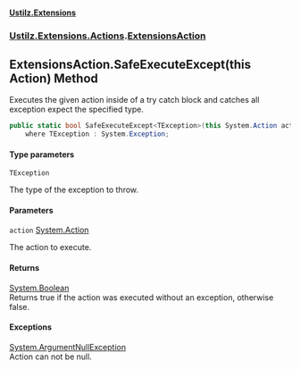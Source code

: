 #### [Ustilz.Extensions](index.md 'index')
### [Ustilz.Extensions.Actions](Ustilz.Extensions.Actions.md 'Ustilz.Extensions.Actions').[ExtensionsAction](Ustilz.Extensions.Actions.ExtensionsAction.md 'Ustilz.Extensions.Actions.ExtensionsAction')

## ExtensionsAction.SafeExecuteExcept<TException>(this Action) Method

Executes the given action inside of a try catch block and catches all exception expect the specified type.

```csharp
public static bool SafeExecuteExcept<TException>(this System.Action action)
    where TException : System.Exception;
```
#### Type parameters

<a name='Ustilz.Extensions.Actions.ExtensionsAction.SafeExecuteExcept_TException_(thisSystem.Action).TException'></a>

`TException`

The type of the exception to throw.
#### Parameters

<a name='Ustilz.Extensions.Actions.ExtensionsAction.SafeExecuteExcept_TException_(thisSystem.Action).action'></a>

`action` [System.Action](https://docs.microsoft.com/en-us/dotnet/api/System.Action 'System.Action')

The action to execute.

#### Returns
[System.Boolean](https://docs.microsoft.com/en-us/dotnet/api/System.Boolean 'System.Boolean')  
Returns true if the action was executed without an exception, otherwise false.

#### Exceptions

[System.ArgumentNullException](https://docs.microsoft.com/en-us/dotnet/api/System.ArgumentNullException 'System.ArgumentNullException')  
Action can not be null.